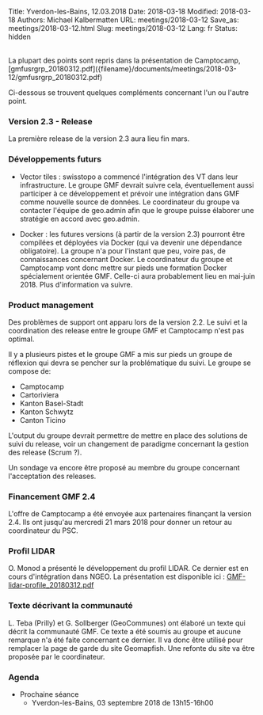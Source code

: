 Title: Yverdon-les-Bains, 12.03.2018
Date: 2018-03-18
Modified: 2018-03-18
Authors: Michael Kalbermatten
URL: meetings/2018-03-12
Save_as: meetings/2018-03-12.html
Slug: meetings/2018-03-12
Lang: fr
Status: hidden

<br />
La plupart des points sont repris dans la présentation de Camptocamp, [gmfusrgrp_20180312.pdf]({filename}/documents/meetings/2018-03-12/gmfusrgrp_20180312.pdf) 

Ci-dessous se trouvent quelques compléments concernant l'un ou l'autre point.

### Version 2.3 - Release

La première release de la version 2.3 aura lieu fin mars.

### Développements futurs

* Vector tiles : swisstopo a commencé l'intégration des VT dans leur infrastructure. Le groupe GMF devrait suivre cela, éventuellement aussi participer à ce développement et prévoir une intégration dans GMF comme nouvelle source de données. Le coordinateur du groupe va contacter l'équipe de geo.admin afin que le groupe puisse élaborer une stratégie en accord avec geo.admin.

* Docker : les futures versions (à partir de la version 2.3) pourront être compilées et déployées via Docker (qui va devenir une dépendance obligatoire). La groupe n'a pour l'instant que peu, voire pas, de connaissances concernant Docker. Le coordinateur du groupe et Camptocamp vont donc mettre sur pieds une formation Docker spécialement orientée GMF. Celle-ci aura probablement lieu en mai-juin 2018. Plus d'information va suivre.

### Product management

Des problèmes de support ont apparu lors de la version 2.2. Le suivi et la coordination des release entre le groupe GMF et Camptocamp n'est pas optimal.

Il y a plusieurs pistes et le groupe GMF a mis sur pieds un groupe de réflexion qui devra se pencher sur la problématique du suivi. Le groupe se compose de:

* Camptocamp
* Cartoriviera
* Kanton Basel-Stadt
* Kanton Schwytz
* Canton Ticino

L'output du groupe devrait permettre de mettre en place des solutions de suivi du release, voir un changement de paradigme concernant la gestion des release (Scrum ?).

Un sondage va encore être proposé au membre du groupe concernant l'acceptation des releases.

### Financement GMF 2.4

L'offre de Camptocamp a été envoyée aux partenaires finançant la version 2.4. Ils ont jusqu'au mercredi 21 mars 2018 pour donner un retour au coordinateur du PSC.

### Profil LIDAR

O. Monod a présenté le développement du profil LIDAR. Ce dernier est en cours d'intégration dans NGEO. La présentation est disponible ici : [GMF-lidar-profile_20180312.pdf]({filename}/documents/meetings/2018-03-12/GMF-lidar-profile_20180312.pdf)

### Texte décrivant la communauté

L. Teba (Prilly) et G. Sollberger (GeoCommunes) ont élaboré un texte qui décrit la communauté GMF. Ce texte a été soumis au groupe et aucune remarque n'a été faite concernant ce dernier. Il va donc être utilisé pour remplacer la page de garde du site Geomapfish. Une refonte du site va être proposée par le coordinateur.

### Agenda

* Prochaine séance
    * Yverdon-les-Bains, 03 septembre 2018 de 13h15-16h00
